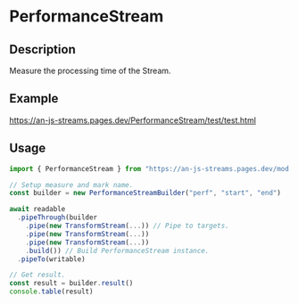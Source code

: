 # PerformanceStream

## Description
Measure the processing time of the Stream.

## Example
https://an-js-streams.pages.dev/PerformanceStream/test/test.html

## Usage
```ts
import { PerformanceStream } from "https://an-js-streams.pages.dev/mod.js" // or .ts

// Setup measure and mark name.
const builder = new PerformanceStreamBuilder("perf", "start", "end")

await readable
  .pipeThrough(builder
    .pipe(new TransformStream(...)) // Pipe to targets.
    .pipe(new TransformStream(...))
    .pipe(new TransformStream(...))
    .build()) // Build PerformanceStream instance.
  .pipeTo(writable)

// Get result.
const result = builder.result()
console.table(result)
```